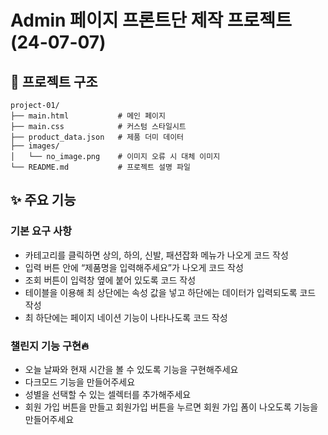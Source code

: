 # Admin 페이지 프론트단 제작 프로젝트 (24-07-07)

## 📁 프로젝트 구조

```text
project-01/
├── main.html           # 메인 페이지
├── main.css            # 커스텀 스타일시트
├── product_data.json   # 제품 더미 데이터
├── images/
│   └── no_image.png    # 이미지 오류 시 대체 이미지
└── README.md           # 프로젝트 설명 파일
```

## ✨ 주요 기능

### 기본 요구 사항

- 카테고리를 클릭하면 상의, 하의, 신발, 패션잡화 메뉴가 나오게 코드 작성
- 입력 버튼 안에 “제품명을 입력해주세요”가 나오게 코드 작성
- 조회 버튼이 입력창 옆에 붙어 있도록 코드 작성
- 테이블을 이용해 최 상단에는 속성 값을 넣고 하단에는 데이터가 입력되도록 코드 작성
- 최 하단에는 페이지 네이션 기능이 나타나도록 코드 작성

### 챌린지 기능 구현🔥

- 오늘 날짜와 현재 시간을 볼 수 있도록 기능을 구현해주세요
- 다크모드 기능을 만들어주세요
- 성별을 선택할 수 있는 셀렉터를 추가해주세요
- 회원 가입 버튼을 만들고 회원가입 버튼을 누르면 회원 가입 폼이 나오도록 기능을 만들어주세요

```

```
